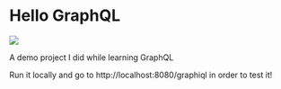 # Hello GraphQL



![](https://i.ibb.co/0CMxpmb/graphi-Demo-Dogs.png)

A demo project I did while learning GraphQL

Run it locally and go to http://localhost:8080/graphiql in order to test it!
